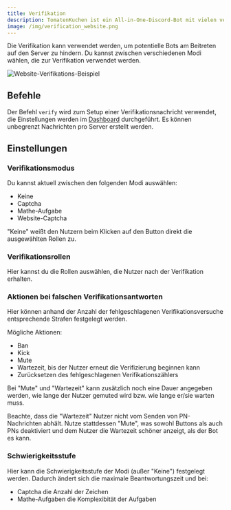 ```yaml
---
title: Verifikation
description: TomatenKuchen ist ein All-in-One-Discord-Bot mit vielen verschiedenen Funktionen. Einrichten und Verwendung der Verifikation zur Vermeidigung von Join- und Raidbots.
image: /img/verification_website.png
---
```


Die Verifikation kann verwendet werden, um potentielle Bots am Beitreten auf den Server zu hindern. Du kannst zwischen verschiedenen Modi wählen, die zur Verifikation verwendet werden.

![Website-Verifikations-Beispiel](/img/verification_website.png)

## Befehle

Der Befehl `verify` wird zum Setup einer Verifikationsnachricht verwendet, die Einstellungen werden im [Dashboard](https://tomatenkuchen.com/dashboard/settings) durchgeführt.
Es können unbegrenzt Nachrichten pro Server erstellt werden.

## Einstellungen

### Verifikationsmodus

Du kannst aktuell zwischen den folgenden Modi auswählen:
- Keine
- Captcha
- Mathe-Aufgabe
- Website-Captcha

"Keine" weißt den Nutzern beim Klicken auf den Button direkt die ausgewählten Rollen zu.

### Verifikationsrollen

Hier kannst du die Rollen auswählen, die Nutzer nach der Verifikation erhalten.

### Aktionen bei falschen Verifikationsantworten

Hier können anhand der Anzahl der fehlgeschlagenen Verifikationsversuche entsprechende Strafen festgelegt werden.

Mögliche Aktionen:
- Ban
- Kick
- Mute
- Wartezeit, bis der Nutzer erneut die Verifizierung beginnen kann
- Zurücksetzen des fehlgeschlagenen Verifikationszählers

Bei "Mute" und "Wartezeit" kann zusätzlich noch eine Dauer angegeben werden, wie lange der Nutzer gemuted wird bzw. wie lange er/sie warten muss.

Beachte, dass die "Wartezeit" Nutzer nicht vom Senden von PN-Nachrichten abhält.
Nutze stattdessen "Mute", was sowohl Buttons als auch PNs deaktiviert und dem Nutzer die Wartezeit schöner anzeigt, als der Bot es kann.

### Schwierigkeitsstufe

Hier kann die Schwierigkeitsstufe der Modi (außer "Keine") festgelegt werden. Dadurch ändert sich die maximale Beantwortungszeit und bei:
- Captcha die Anzahl der Zeichen
- Mathe-Aufgaben die Komplexibität der Aufgaben
